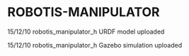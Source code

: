 # ROBOTIS-MANIPULATOR

15/12/10 robotis_manipulator_h URDF model uploaded

15/12/10 robotis_manipulator_h Gazebo simulation uploaded
